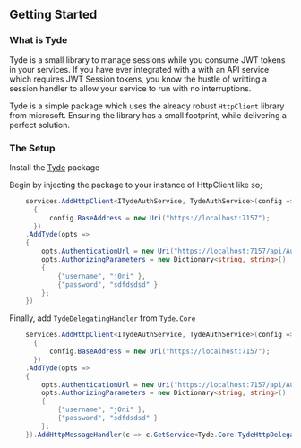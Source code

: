 ## Getting Started
### What is Tyde
Tyde is a small library to manage sessions while you consume JWT tokens in your services. If you have ever integrated with a with an API service which requires JWT Session tokens, you know the hustle of writting a session handler to allow your service to run with no interruptions. 

Tyde is a simple package which uses the already robust `HttpClient` library from microsoft. Ensuring the library has a small footprint, while delivering a perfect solution.

### The Setup
Install the [Tyde](https://github.com/j0nimost/tyde/releases) package

Begin by injecting the package to your instance of HttpClient like so;
```c#
    services.AddHttpClient<ITydeAuthService, TydeAuthService>(config =>
      {
          config.BaseAddress = new Uri("https://localhost:7157");
      })
    .AddTyde(opts =>
    {
        opts.AuthenticationUrl = new Uri("https://localhost:7157/api/AuthAPI/SignIn");
        opts.AuthorizingParameters = new Dictionary<string, string>()
        {
            {"username", "j0ni" },
            {"password", "sdfdsdsd" }
        };
    })
```

Finally, add `TydeDelegatingHandler` from `Tyde.Core`

```c#
    services.AddHttpClient<ITydeAuthService, TydeAuthService>(config =>
      {
          config.BaseAddress = new Uri("https://localhost:7157");
      })
    .AddTyde(opts =>
    {
        opts.AuthenticationUrl = new Uri("https://localhost:7157/api/AuthAPI/SignIn");
        opts.AuthorizingParameters = new Dictionary<string, string>()
        {
            {"username", "j0ni" },
            {"password", "sdfdsdsd" }
        };
    }).AddHttpMessageHandler(c => c.GetService<Tyde.Core.TydeHttpDelegatingHandler>()); //mandatory
```


